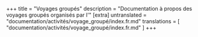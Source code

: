 +++
title = "Voyages groupés"
description = "Documentation à propos des voyages groupés organisés par l'"
[extra]
untranslated = "documentation/activités/voyage_groupé/index.fr.md"
translations = [
    "documentation/activités/voyage_groupé/index.fr.md"
]
+++
